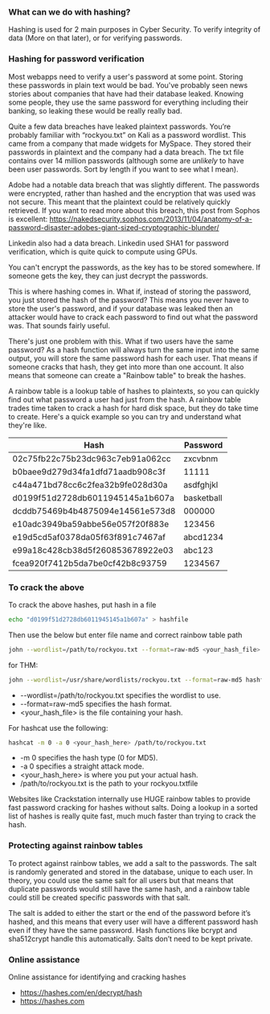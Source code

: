 ### What can we do with hashing?
Hashing is used for 2 main purposes in Cyber Security. To verify integrity of data (More on that later), or for verifying passwords.

### Hashing for password verification
Most webapps need to verify a user's password at some point. Storing these passwords in plain text would be bad. You've probably seen news stories about companies that have had their database leaked. Knowing some people, they use the same password for everything including their banking, so leaking these would be really really bad.

Quite a few data breaches have leaked plaintext passwords. You’re probably familiar with “rockyou.txt” on Kali as a password wordlist. This came from a company that made widgets for MySpace. They stored their passwords in plaintext and the company had a data breach. The txt file contains over 14 million passwords (although some are *unlikely* to have been user passwords. Sort by length if you want to see what I mean).



Adobe had a notable data breach that was slightly different. The passwords were encrypted, rather than hashed and the encryption that was used was not secure. This meant that the plaintext could be relatively quickly retrieved. If you want to read more about this breach, this post from Sophos is excellent: https://nakedsecurity.sophos.com/2013/11/04/anatomy-of-a-password-disaster-adobes-giant-sized-cryptographic-blunder/

Linkedin also had a data breach. Linkedin used SHA1 for password verification, which is quite quick to compute using GPUs. 

You can't encrypt the passwords, as the key has to be stored somewhere. If someone gets the key, they can just decrypt the passwords.

This is where hashing comes in. What if, instead of storing the password, you just stored the hash of the password? This means you never have to store the user's password, and if your database was leaked then an attacker would have to crack each password to find out what the password was. That sounds fairly useful.

There's just one problem with this. What if two users have the same password? As a hash function will always turn the same input into the same output, you will store the same password hash for each user. That means if someone cracks that hash, they get into more than one account. It also means that someone can create a "Rainbow table" to break the hashes.

A rainbow table is a lookup table of hashes to plaintexts, so you can quickly find out what password a user had just from the hash. A rainbow table trades time taken to crack a hash for hard disk space, but they do take time to create.
Here's a quick example so you can try and understand what they're like.

|Hash	| Password|
|-----|---------|
|02c75fb22c75b23dc963c7eb91a062cc	| zxcvbnm|
|b0baee9d279d34fa1dfd71aadb908c3f	| 11111|
|c44a471bd78cc6c2fea32b9fe028d30a	| asdfghjkl|
|d0199f51d2728db6011945145a1b607a	| basketball|
|dcddb75469b4b4875094e14561e573d8	| 000000|
|e10adc3949ba59abbe56e057f20f883e	| 123456|
|e19d5cd5af0378da05f63f891c7467af	| abcd1234|
|e99a18c428cb38d5f260853678922e03	| abc123|
|fcea920f7412b5da7be0cf42b8c93759	| 1234567|

### To crack the above
To crack the above hashes, put hash in a file
```bash
echo "d0199f51d2728db6011945145a1b607a" > hashfile
```
Then use the below but enter file name and correct rainbow table path
```bash
john --wordlist=/path/to/rockyou.txt --format=raw-md5 <your_hash_file>
```

for THM:
```bash
john --wordlist=/usr/share/wordlists/rockyou.txt --format=raw-md5 hashfile #include your file name
```

* --wordlist=/path/to/rockyou.txt specifies the wordlist to use.
* --format=raw-md5 specifies the hash format.
* <your_hash_file> is the file containing your hash.

For hashcat use the following:
```bash
hashcat -m 0 -a 0 <your_hash_here> /path/to/rockyou.txt
```
* -m 0 specifies the hash type (0 for MD5).
* -a 0 specifies a straight attack mode.
* <your_hash_here> is where you put your actual hash.
* /path/to/rockyou.txt is the path to your rockyou.txtfile

Websites like Crackstation internally use HUGE rainbow tables to provide fast password cracking for hashes without salts. Doing a lookup in a sorted list of hashes is really quite fast, much much faster than trying to crack the hash.

### Protecting against rainbow tables
To protect against rainbow tables, we add a salt to the passwords. The salt is randomly generated and stored in the database, unique to each user. In theory, you could use the same salt for all users but that means that duplicate passwords would still have the same hash, and a rainbow table could still be created specific passwords with that salt.

The salt is added to either the start or the end of the password before it’s hashed, and this means that every user will have a different password hash even if they have the same password. Hash functions like bcrypt and sha512crypt handle this automatically. Salts don’t need to be kept private.

### Online assistance
Online assistance for identifying and cracking hashes
* https://hashes.com/en/decrypt/hash
* https://hashes.com
